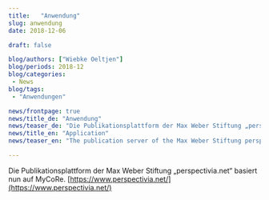 ```yaml
---
title:   "Anwendung"
slug: anwendung
date: 2018-12-06

draft: false

blog/authors: ["Wiebke Oeltjen"]
blog/periods: 2018-12
blog/categories:
 - News
blog/tags:
 - "Anwendungen"

news/frontpage: true
news/title_de: "Anwendung"
news/teaser_de: "Die Publikationsplattform der Max Weber Stiftung „perspectivia.net“ basiert nun auf MyCoRe."
news/title_en: "Application"
news/teaser_en: "The publication server of the Max Weber Stiftung perspectivia.net is now based on MyCoRe."

---
```


Die Publikationsplattform der Max Weber Stiftung „perspectivia.net“ basiert nun auf MyCoRe.
[https://www.perspectivia.net/](https://www.perspectivia.net/)
